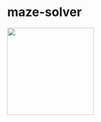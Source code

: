 # maze-solver

<img height="200" src="https://media2.giphy.com/media/p86JeMrz8HLJLjNHcC/giphy.gif?cid=ecf05e47iqb7fn9qhqi9iz8bttiu1kvuabhrdo0w767b2hf1&rid=giphy.gif&ct=g">

